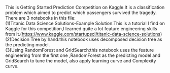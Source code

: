 This is Getting Started Prediction Competition on Kaggle.It is a classification problem which aimed to predict which passengers survived the tragedy.  
There are 3 notebooks in this file:  
(1)Titanic Data Science Solutions-Example Solution:This is a tutorial I find on Kaggle for this competition,I learned quite a lot feature engineering skills from it.(https://www.kaggle.com/startupsci/titanic-data-science-solutions)    
(2)Decision Tree by hand:this notebook uses decomposed decision tree as the predicting model.  
(3)Using RandomForest and GridSearch:this notebook uses the feature engineering from the first one ,RandomForest as the predicting model and GridSearch to tune the model, also apply learning curve and Complexity curve.


